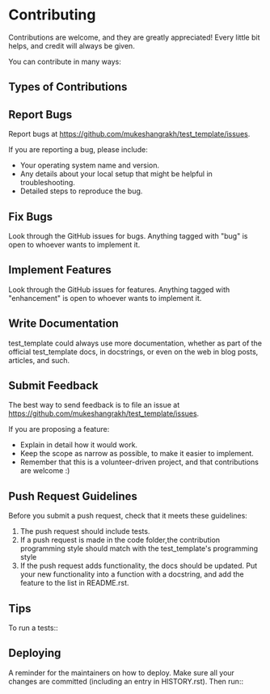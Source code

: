 
Contributing
============

Contributions are welcome, and they are greatly appreciated! Every little bit
helps, and credit will always be given.

You can contribute in many ways:

Types of Contributions
----------------------

Report Bugs
-----------

Report bugs at https://github.com/mukeshangrakh/test_template/issues.

If you are reporting a bug, please include:

* Your operating system name and version.
* Any details about your local setup that might be helpful in troubleshooting.
* Detailed steps to reproduce the bug.

Fix Bugs
--------

Look through the GitHub issues for bugs. Anything tagged with "bug" 
is open to whoever wants to implement it.

Implement Features
------------------

Look through the GitHub issues for features. Anything tagged with "enhancement"
is open to whoever wants to implement it.

Write Documentation
-------------------

test_template could always use more documentation, whether as part of the
official test_template docs, in docstrings, or even on the web in blog posts,
articles, and such.

Submit Feedback
---------------

The best way to send feedback is to file an issue at https://github.com/mukeshangrakh/test_template/issues.

If you are proposing a feature:

* Explain in detail how it would work.
* Keep the scope as narrow as possible, to make it easier to implement.
* Remember that this is a volunteer-driven project, and that contributions
  are welcome :)

Push Request Guidelines
-----------------------

Before you submit a push request, check that it meets these guidelines:

1. The push request should include tests.
2. If a push request is made in the code folder,the contribution programming style should match with the test_template's programming style 
3. If the push request adds functionality, the docs should be updated. Put your new functionality into a function with a docstring, and add the
   feature to the list in README.rst.

Tips
----

To run a tests::


Deploying
---------

A reminder for the maintainers on how to deploy.
Make sure all your changes are committed (including an entry in HISTORY.rst).
Then run::

